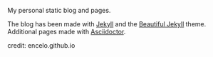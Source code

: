 My personal static blog and pages.

The blog has been made with [Jekyll](https://jekyllrb.com/) and the [Beautiful Jekyll](https://github.com/daattali/beautiful-jekyll) theme.
Additional pages made with [Asciidoctor](http://asciidoctor.org/).

credit: encelo.github.io
